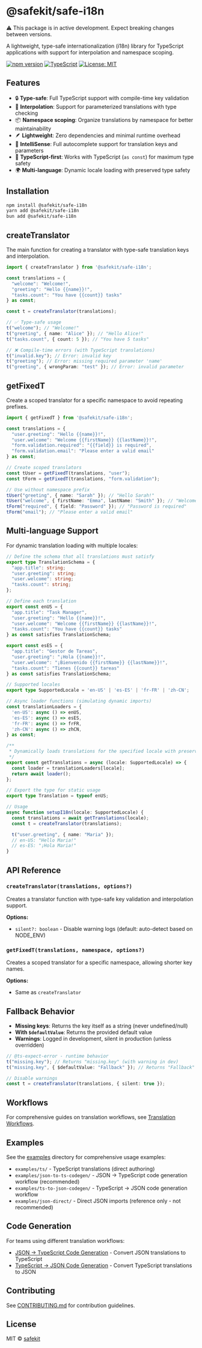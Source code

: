 # @safekit/safe-i18n

⚠️ This package is in active development. Expect breaking changes between versions.

A lightweight, type-safe internationalization (i18n) library for TypeScript applications with support for interpolation and namespace scoping.

[![npm version](https://badge.fury.io/js/@safekit%2Fsafe-i18n.svg)](https://badge.fury.io/js/@safekit%2Fsafe-i18n)
[![TypeScript](https://img.shields.io/badge/TypeScript-5.0+-blue.svg)](https://www.typescriptlang.org/)
[![License: MIT](https://img.shields.io/badge/License-MIT-yellow.svg)](https://opensource.org/licenses/MIT)

## Features

- 🔒 **Type-safe**: Full TypeScript support with compile-time key validation
- 🔧 **Interpolation**: Support for parameterized translations with type checking
- 📦 **Namespace scoping**: Organize translations by namespace for better maintainability
- 🪶 **Lightweight**: Zero dependencies and minimal runtime overhead
- 🎯 **IntelliSense**: Full autocomplete support for translation keys and parameters
- 📁 **TypeScript-first**: Works with TypeScript (`as const`) for maximum type safety
- 🌍 **Multi-language**: Dynamic locale loading with preserved type safety

## Installation

```bash
npm install @safekit/safe-i18n
yarn add @safekit/safe-i18n
bun add @safekit/safe-i18n
```

## createTranslator

The main function for creating a translator with type-safe translation keys and interpolation.

```typescript
import { createTranslator } from '@safekit/safe-i18n';

const translations = {
  "welcome": "Welcome!",
  "greeting": "Hello {{name}}!",
  "tasks.count": "You have {{count}} tasks"
} as const;

const t = createTranslator(translations);

// ✅ Type-safe usage
t("welcome"); // "Welcome!"
t("greeting", { name: "Alice" }); // "Hello Alice!"
t("tasks.count", { count: 5 }); // "You have 5 tasks"

// ❌ Compile-time errors (with TypeScript translations)
t("invalid.key"); // Error: invalid key
t("greeting"); // Error: missing required parameter 'name'
t("greeting", { wrongParam: "test" }); // Error: invalid parameter
```

## getFixedT

Create a scoped translator for a specific namespace to avoid repeating prefixes.

```typescript
import { getFixedT } from '@safekit/safe-i18n';

const translations = {
  "user.greeting": "Hello {{name}}!",
  "user.welcome": "Welcome {{firstName}} {{lastName}}!",
  "form.validation.required": "{{field}} is required",
  "form.validation.email": "Please enter a valid email"
} as const;

// Create scoped translators
const tUser = getFixedT(translations, "user");
const tForm = getFixedT(translations, "form.validation");

// Use without namespace prefix
tUser("greeting", { name: "Sarah" }); // "Hello Sarah!"
tUser("welcome", { firstName: "Emma", lastName: "Smith" }); // "Welcome Emma Smith!"
tForm("required", { field: "Password" }); // "Password is required"
tForm("email"); // "Please enter a valid email"
```

## Multi-language Support

For dynamic translation loading with multiple locales:

```typescript
// Define the schema that all translations must satisfy
export type TranslationSchema = {
  "app.title": string;
  "user.greeting": string;
  "user.welcome": string;
  "tasks.count": string;
};

// Define each translation
export const enUS = {
  "app.title": "Task Manager",
  "user.greeting": "Hello {{name}}!",
  "user.welcome": "Welcome {{firstName}} {{lastName}}!",
  "tasks.count": "You have {{count}} tasks"
} as const satisfies TranslationSchema;

export const esES = {
  "app.title": "Gestor de Tareas",
  "user.greeting": "¡Hola {{name}}!",
  "user.welcome": "¡Bienvenido {{firstName}} {{lastName}}!",
  "tasks.count": "Tienes {{count}} tareas"
} as const satisfies TranslationSchema;

// Supported locales
export type SupportedLocale = 'en-US' | 'es-ES' | 'fr-FR' | 'zh-CN';

// Async loader functions (simulating dynamic imports)
const translationLoaders = {
  'en-US': async () => enUS,
  'es-ES': async () => esES,
  'fr-FR': async () => frFR,
  'zh-CN': async () => zhCN,
} as const;

/**
 * Dynamically loads translations for the specified locale with preserved literal types
 */
export const getTranslations = async (locale: SupportedLocale) => {
  const loader = translationLoaders[locale];
  return await loader();
};

// Export the type for static usage
export type Translation = typeof enUS;

// Usage
async function setupI18n(locale: SupportedLocale) {
  const translations = await getTranslations(locale);
  const t = createTranslator(translations);

  t("user.greeting", { name: "Maria" });
  // en-US: "Hello Maria!"
  // es-ES: "¡Hola Maria!"
}
```

## API Reference

### `createTranslator(translations, options?)`

Creates a translator function with type-safe key validation and interpolation support.

**Options:**
- `silent?: boolean` - Disable warning logs (default: auto-detect based on NODE_ENV)

### `getFixedT(translations, namespace, options?)`

Creates a scoped translator for a specific namespace, allowing shorter key names.

**Options:**
- Same as `createTranslator`

## Fallback Behavior

- **Missing keys**: Returns the key itself as a string (never undefined/null)
- **With `$defaultValue`**: Returns the provided default value
- **Warnings**: Logged in development, silent in production (unless overridden)

```typescript
// @ts-expect-error - runtime behavior
t("missing.key"); // Returns "missing.key" (with warning in dev)
t("missing.key", { $defaultValue: "Fallback" }); // Returns "Fallback"

// Disable warnings
const t = createTranslator(translations, { silent: true });
```

## Workflows

For comprehensive guides on translation workflows, see [Translation Workflows](./docs/workflows.md).


## Examples

See the [examples](./examples/) directory for comprehensive usage examples:
- `examples/ts/` - TypeScript translations (direct authoring)
- `examples/json-to-ts-codegen/` - JSON → TypeScript code generation workflow (recommended)
- `examples/ts-to-json-codegen/` - TypeScript → JSON code generation workflow 
- `examples/json-direct/` - Direct JSON imports (reference only - not recommended)

## Code Generation

For teams using different translation workflows:
- [JSON → TypeScript Code Generation](./docs/json-to-ts-codegen.md) - Convert JSON translations to TypeScript
- [TypeScript → JSON Code Generation](./docs/ts-to-json-codegen.md) - Convert TypeScript translations to JSON

## Contributing

See [CONTRIBUTING.md](./CONTRIBUTING.md) for contribution guidelines.

## License

MIT © [safekit](https://github.com/safekit-labs)